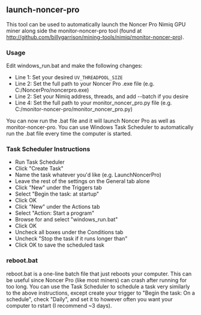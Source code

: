 ## launch-noncer-pro
This tool can be used to automatically launch the Noncer Pro Nimiq GPU miner along side the monitor-noncer-pro tool (found at http://github.com/billygarrison/mining-tools/nimiq/monitor-noncer-pro).

### Usage
Edit windows_run.bat and make the following changes:
- Line 1: Set your desired `UV_THREADPOOL_SIZE`
- Line 2: Set the full path to your Noncer Pro .exe file (e.g. C:/NoncerPro/noncerpro.exe)
- Line 2: Set your Nimiq address, threads, and add --batch if you desire
- Line 4: Set the full path to your monitor_noncer_pro.py file (e.g. C:/monitor-noncer-pro/monitor_noncer_pro.py)

You can now run the .bat file and it will launch Noncer Pro as well as monitor-noncer-pro. You can use Windows Task Scheduler to automatically run the .bat file every time the computer is started.

### Task Scheduler Instructions
- Run Task Scheduler
- Click "Create Task"
- Name the task whatever you'd like (e.g. LaunchNoncerPro)
- Leave the rest of the settings on the General tab alone
- Click "New" under the Triggers tab
- Select "Begin the task: at startup"
- Click OK
- Click "New" under the Actions tab
- Select "Action: Start a program"
- Browse for and select "windows_run.bat"
- Click OK
- Uncheck all boxes under the Conditions tab
- Uncheck "Stop the task if it runs longer than"
- Click OK to save the scheduled task

### reboot.bat
reboot.bat is a one-line batch file that just reboots your computer. This can be useful since Noncer Pro (like most miners) can crash after running for too long. You can use the Task Scheduler to schedule a task very similarly to the above instructions, except create your trigger to "Begin the task: On a schedule", check "Daily", and set it to however often you want your computer to rstart (I recommend ~3 days).
